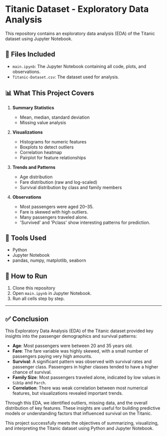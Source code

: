 # Titanic Dataset - Exploratory Data Analysis

This repository contains an exploratory data analysis (EDA) of the Titanic dataset using Jupyter Notebook.

## 📁 Files Included

- `main.ipynb`: The Jupyter Notebook containing all code, plots, and observations.
- `Titanic-Dataset.csv`: The dataset used for analysis.

## 📊 What This Project Covers

1. **Summary Statistics**
   - Mean, median, standard deviation
   - Missing value analysis

2. **Visualizations**
   - Histograms for numeric features
   - Boxplots to detect outliers
   - Correlation heatmap
   - Pairplot for feature relationships

3. **Trends and Patterns**
   - Age distribution
   - Fare distribution (raw and log-scaled)
   - Survival distribution by class and family members

4. **Observations**
   - Most passengers were aged 20–35.
   - Fare is skewed with high outliers.
   - Many passengers traveled alone.
   - 'Survived' and 'Pclass' show interesting patterns for prediction.

## 📌 Tools Used

- Python
- Jupyter Notebook
- pandas, numpy, matplotlib, seaborn

## 📂 How to Run

1. Clone this repository
2. Open `main.ipynb` in Jupyter Notebook.
3. Run all cells step by step.

---
## ✅ Conclusion

This Exploratory Data Analysis (EDA) of the Titanic dataset provided key insights into the passenger demographics and survival patterns:

- **Age**: Most passengers were between 20 and 35 years old.
- **Fare**: The fare variable was highly skewed, with a small number of passengers paying very high amounts.
- **Survival**: A significant pattern was observed with survival rates and passenger class. Passengers in higher classes tended to have a higher chance of survival.
- **Family Size**: Most passengers traveled alone, indicated by low values in `SibSp` and `Parch`.
- **Correlation**: There was weak correlation between most numerical features, but visualizations revealed important trends.

Through this EDA, we identified outliers, missing data, and the overall distribution of key features. These insights are useful for building predictive models or understanding factors that influenced survival on the Titanic.

This project successfully meets the objectives of summarizing, visualizing, and interpreting the Titanic dataset using Python and Jupyter Notebook.

